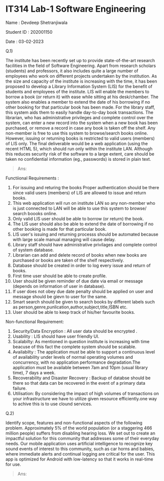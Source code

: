 # IT314 Lab-1 Software Engineering
 Name : Devdeep Shetranjiwala
 
 Student ID : 202001150

Date : 03-02-2023

Q.1)  

The institute has been recently set up to provide state-of-the-art research facilities in the
field of Software Engineering. Apart from research scholars (students) and professors, it also
includes quite a large number of employees who work on different projects undertaken by
the institution.
As the size and capacity of the institute is increasing with the time, it has been proposed to
develop a Library Information System (LIS) for the benefit of students and employees of the
institute. LIS will enable the members to borrow a book (or return it) with ease while sitting
at his desk/chamber. The system also enables a member to extend the date of his borrowing
if no other booking for that particular book has been made. For the library staff, this system
aids them to easily handle day-to-day book transactions. The librarian, who has
administrative privileges and complete control over the system, can enter a new record into
the system when a new book has been purchased, or remove a record in case any book is
taken off the shelf. Any non-member is free to use this system to browse/search books
online. However, issuing or returning books is restricted to valid users (members) of LIS only.
The final deliverable would be a web application (using the recent HTML 5), which should
run only within the institute LAN. Although this reduces security risk of the software to a
large extent, care should be taken no confidential information (eg., passwords) is stored in plain text.

> Ans: 

Functiional Requirements : 
1. For issuing and returing the books Proper authentication should be there since valid users (members) of LIS are allowed to issue and return books.
2. This web application will run on institute LAN so any non-member who is just connected to LAN will be able to use this system to browse/ search boooks online.
3. Only valid LIS user should be able to borrow (or return) the book.
4. The LIS user should also be able to extend the date of borrowing if no other booking  is made for that particular book.
5. LIS user's issuing and returning processs should be automated because with large scale manual managing will cause delay.
6. Library staff should have administrative privilages and complete control of system database.
7. Librarian can add and delete record of books when new books are purchased or books are taken of the shelf respectively.
8. Database should be created in order to log every issue and return of books.
9. First time user should be able to create profile.
10. User should be given reminder of due date via email or message (depends on information of user in database).
11. If user does not obey due date penalty should be applied on user and message should be gievn to user for the same. 
12. Smart search should be given to search books by different labels such as person,genre,punlication,author,subject,title,ISBN etc.
13. User should be able to keep track of his/her favourite books.

Non-functional Requirement:
1. Security/Data Encryption : All user data should be encrypted . 
2. Usability : LIS should have user friendly UI.
3. Scalabilty: As mentioned in question institute is increasing with time beacuse of this fact the complete system should be scalable.
4. Availabilty : The application must be able to support a continuous level of availability under levels of normal operating volumes and concurrency, with no application performance degradation.The application must be available between 7am and 10pm (usual library time), 7 days a week.
5. Recoverability and Disaster Recovery : Backup of databse should be there so that data can be recovered in the event of a primary data failure.
6. Utilisation: By considering the impact of high volumes of transactions on your infrastructure we have to utilize given resource efficiently.one way to achive this is to use clound services.

Q.2) 

Identify scope, features and non-functional aspects of the following problem.
Approximately 5% of the world population (or a staggering 466 million people) suffers from
disabling hearing loss. We set out to create an impactful solution for this community that
addresses some of their everyday needs. Our mobile application uses artificial intelligence to
recognize key sound events of interest to this community, such as car horns and babies,
where immediate alerts and continual logging are critical for the user. This app is optimized
for Android with low-latency so that it works in real-time for use.

> Ans: 


